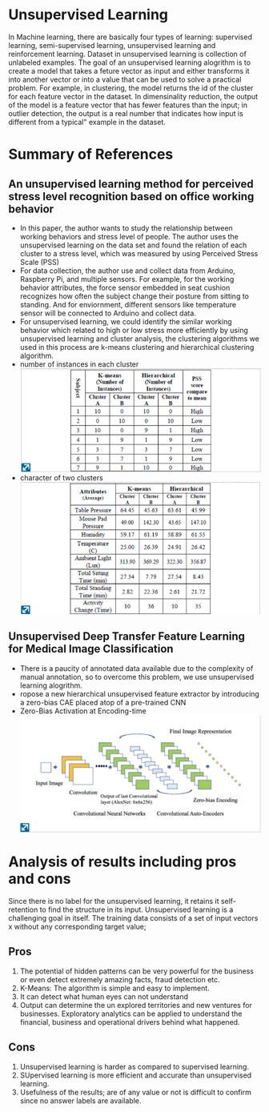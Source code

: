 # Unsupervised Learning
In Machine learning, there are basically four types of learning: supervised learning, semi-supervised learning, unsupervised learning
and reinforcement learning.
Dataset in unsupervised learning is collection of unlabeled examples. The goal of an unsupervised learning alogrithm is to create a model that takes a feture vector as input and either transforms it into another vector or into a value that can be used to solve a practical problem. For example, in clustering, the model returns the id of the cluster for each feature vector in the dataset. In dimensinality reduction, the output of the model is a feature vector that has fewer features than the input; in outlier detection, the output is a real number that indicates how input is different from a typical" example in the dataset.

# Summary of References
## An unsupervised learning method for perceived stress level recognition based on office working behavior
* In this paper, the author wants to study the relationship between working behaviors and stress level of people. The author uses the  unsupervised learning on the data set and found the relation of each cluster to a stress level, which was measured by using Perceived Stress Scale (PSS) 
* For data collection, the author use and collect data from Arduino, Raspberry Pi, and multiple sensors. For example, for the working behavior attributes, the force sensor embedded in seat cushion recognizes how often the subject change their posture from sitting to standing. And for enviornment, different sensors like temperature sensor will be connected to Arduino and collect data.
* For unsupervised learning, we could identify the similar working behavior which related to high or low stress more efficiently by using unsupervised learning and cluster analysis, the clustering algorithms we used in this process are k-means clustering and hierarchical clustering algorithm.
* number of instances in each cluster
![](https://github.com/ZhaoPeixi627/miniporject_2/blob/master/Mini_Project_2/Number%20of%20instances%20in%20each%20cluster.png)
* character of two clusters
![](https://github.com/ZhaoPeixi627/miniporject_2/blob/master/Mini_Project_2/character%20of%20two%20cluster.png)
## Unsupervised Deep Transfer Feature Learning for Medical Image Classification
* There is a paucity of annotated data available due to the complexity of manual annotation, so to overcome this problem, we use unsupervised learning alogrithm.
* ropose a new hierarchical unsupervised feature extractor by introducing a zero-bias CAE placed atop of a pre-trained CNN
* Zero-Bias Activation at Encoding-time
![](https://github.com/ZhaoPeixi627/miniporject_2/blob/master/Mini_Project_2/Zero-Bias%20Activation%20at%20Encoding-time.png)


# Analysis of results including pros and cons
Since there is no label for the unsupervised learning, it retains it self-retention to find the structure in its input. Unsupervised learning is a challenging goal in itself. The training data consists of a set of input vectors x without any corresponding target value;
## Pros
1. The potential of hidden patterns can be very powerful for the business or even detect extremely amazing facts, fraud detection etc.
2. K-Means: The algorithm is simple and easy to implement.
3. It can detect what human eyes can not understand
4. Output can determine the un explored territories and new ventures for businesses. Exploratory analytics can be applied to understand the financial, business and operational drivers behind what happened.
## Cons
1. Unsupervised learning is harder as compared to supervised learning.
2. SUpervised learning is more efficient and accurate than unsupervised learning.
3. Usefulness of the results; are of any value or not is difficult to confirm since no answer labels are available.

